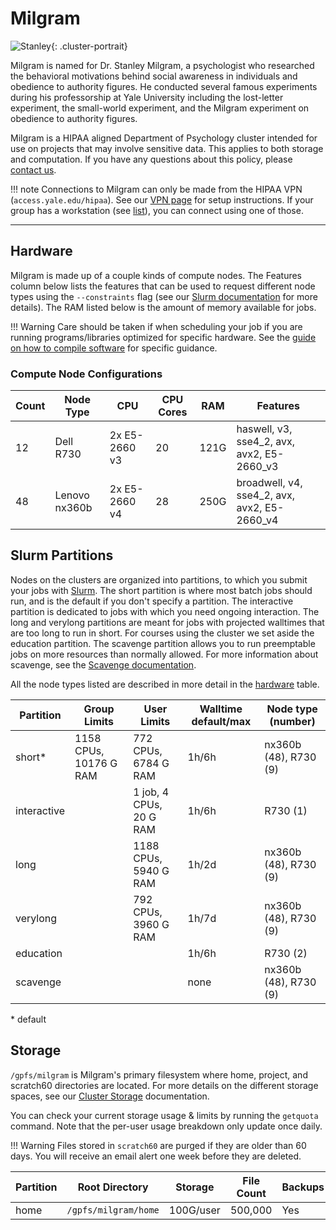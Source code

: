 # Milgram

![Stanley](/img/Stanley-Milgram.jpg){: .cluster-portrait}

Milgram is named for Dr. Stanley Milgram, a psychologist who researched the behavioral motivations behind social awareness in individuals and obedience to authority figures. He conducted several famous experiments during his professorship at Yale University including the lost-letter experiment, the small-world experiment, and the Milgram experiment on obedience to authority figures.

Milgram is a HIPAA aligned Department of Psychology cluster intended for use on projects that may involve sensitive data. This applies to both storage and computation. If you have any questions about this policy, please [contact us](mailto:hpc@yale.edu).

!!! note
    Connections to Milgram can only be made from the HIPAA VPN (`access.yale.edu/hipaa`). See our [VPN page](/clusters-at-yale/access/vpn) for setup instructions. If your group has a workstation (see [list](/clusters-at-yale/clusters/milgram-workstations)), you can connect using one of those.

- - -

## Hardware

Milgram is made up of a couple kinds of compute nodes. The Features column below lists the features that can be used to request different node types using the `--constraints` flag (see our [Slurm documentation](/clusters-at-yale/job-scheduling/resource-requests#features-and-constraints) for more details). The RAM listed below is the amount of memory available for jobs.

!!! Warning
    Care should be taken if when scheduling your job if you are running programs/libraries optimized for specific hardware.
    See the [guide on how to compile software](/clusters-at-yale/applications/compile) for specific guidance.

### Compute Node Configurations

| Count | Node Type     | CPU           | CPU Cores | RAM   | Features                                     |
|-------|---------------|---------------|-----------|-------|----------------------------------------------|
| 12    | Dell R730     | 2x E5-2660 v3 | 20        | 121G  | haswell, v3, sse4_2, avx, avx2, E5-2660_v3   |
| 48    | Lenovo nx360b | 2x E5-2660 v4 | 28        | 250G  | broadwell, v4, sse4_2, avx, avx2, E5-2660_v4 |

## Slurm Partitions

Nodes on the clusters are organized into partitions, to which you submit your jobs with [Slurm](/clusters-at-yale/job-scheduling). The short partition is where most batch jobs should run, and is the default if you don't specify a partition. The interactive partition is dedicated to jobs with which you need ongoing interaction. The long and verylong partitions are meant for jobs with projected walltimes that are too long to run in short. For courses using the cluster we set aside the education partition. The scavenge partition allows you to run preemptable jobs on more resources than normally allowed. For more information about scavenge, see the [Scavenge documentation](/clusters-at-yale/job-scheduling/scavenge).

All the node types listed are described in more detail in the [hardware](#hardware) table.

| Partition    | Group Limits           | User Limits             | Walltime default/max | Node type (number)    |
|--------------|------------------------|-------------------------|----------------------|-----------------------|
| short*       | 1158 CPUs, 10176 G RAM | 772 CPUs, 6784 G RAM    | 1h/6h                | nx360b (48), R730 (9) |
| interactive  |                        | 1 job, 4 CPUs, 20 G RAM | 1h/6h                | R730 (1)              |
| long         |                        | 1188 CPUs, 5940 G RAM   | 1h/2d                | nx360b (48), R730 (9) |
| verylong     |                        | 792 CPUs, 3960 G RAM    | 1h/7d                | nx360b (48), R730 (9) |
| education    |                        |                         | 1h/6h                | R730 (2)              |
| scavenge     |                        |                         | none                 | nx360b (48), R730 (9) |

\* default

## Storage

`/gpfs/milgram` is Milgram's primary filesystem where home, project, and scratch60 directories are located. For more details on the different storage spaces, see our [Cluster Storage](/clusters-at-yale/data/cluster-storage) documentation.

You can check your current storage usage & limits by running the `getquota` command. Note that the per-user usage breakdown only update once daily.

!!! Warning
    Files stored in `scratch60` are purged if they are older than 60 days. You will receive an email alert one week before they are deleted.

|Partition  | Root Directory        | Storage     | File Count | Backups |
|-----------|-----------------------|-------------|------------|---------|
| home      | `/gpfs/milgram/home`  | 100G/user   | 500,000    | Yes     |